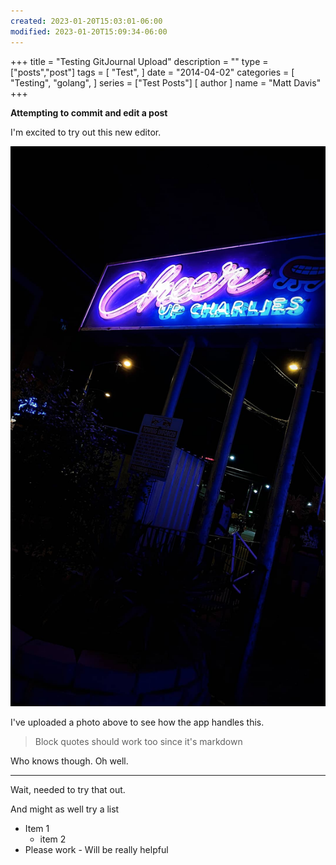 ```yaml
---
created: 2023-01-20T15:03:01-06:00
modified: 2023-01-20T15:09:34-06:00
---
```


+++
title = "Testing GitJournal Upload"
description = ""
type = ["posts","post"]
tags = [
    "Test",
]
date = "2014-04-02"
categories = [
    "Testing",
    "golang",
]
series = ["Test Posts"]
[ author ]
  name = "Matt Davis"
+++

**Attempting to commit and edit a post**

I'm excited to try out this new editor. 

![Image](./d7bd3b4a8475f5a9d6f9a910195681c4.jpg) 

I've uploaded a photo above to see how the app handles this.

> Block quotes should work too since it's markdown

Who knows though. Oh well.

---

Wait, needed to try that out.

And might as well try a list

- Item 1
    - item 2
- Please work
       - Will be really helpful
